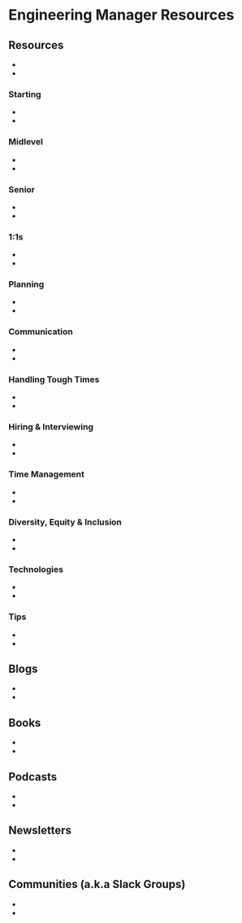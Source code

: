 # Engineering Manager Resources

## Resources

- 
- 

### Starting 

- 
- 

### Midlevel

- 
- 

### Senior

- 
- 

### 1:1s

- 
- 

### Planning 

- 
- 

### Communication

- 
- 

### Handling Tough Times

- 
- 

### Hiring & Interviewing

- 
- 

### Time Management 

- 
- 

### Diversity, Equity & Inclusion

- 
- 

### Technologies

- 
- 

### Tips

- 
- 

## Blogs

- 
- 

## Books

- 
- 

## Podcasts

- 
- 

## Newsletters

- 
- 

## Communities (a.k.a Slack Groups)

- 
- 
